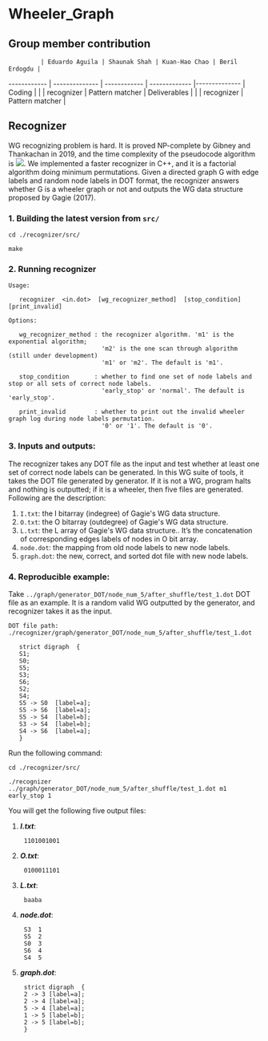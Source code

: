 # Wheeler_Graph

## Group member contribution
             | Eduardo Aguila | Shaunak Shah | Kuan-Hao Chao | Beril Erdogdu |
------------ | -------------- | ------------ | ------------- |-------------- |
Coding       |  |  | recognizer | Pattern matcher |
Deliverables |  |  | recognizer | Pattern matcher |


## Recognizer

WG recognizing problem is hard. It is proved NP-complete by Gibney and Thankachan in 2019, and the time complexity of the pseudocode algorithm is <img src="https://render.githubusercontent.com/render/math?math=2^{e \cdot log\sigma  %2B O(n  %2B e)}">.
We implemented a faster recognizer in C++, and it is a factorial algorithm doing minimum permutations. Given a directed graph G with edge labels and random node labels in DOT format, the recognizer answers whether G is a wheeler graph or not and outputs the WG data structure proposed by Gagie (2017). 


### 1. Building the latest version from `src/`

```
cd ./recognizer/src/

make
```

### 2. Running recognizer


```
Usage:

   recognizer  <in.dot>  [wg_recognizer_method]  [stop_condition]  [print_invalid]
```

```
Options:

   wg_recognizer_method : the recognizer algorithm. 'm1' is the exponential algorithm; 
                          'm2' is the one scan through algorithm (still under development)
                          'm1' or 'm2'. The default is 'm1'.
  
   stop_condition       : whether to find one set of node labels and stop or all sets of correct node labels.
                          'early_stop' or 'normal'. The default is 'early_stop'.
                         
   print_invalid        : whether to print out the invalid wheeler graph log during node labels permutation. 
                          '0' or '1'. The default is '0'.
```

### 3. Inputs and outputs:
The recognizer takes any DOT file as the input and test whether at least one set of correct node labels can be generated. In this WG suite of tools, it takes the DOT file generated by generator. If it is not a WG, program halts and nothing is outputted; if it is a wheeler, then five files are generated. Following are the description:

1. `I.txt`:  the I bitarray (indegree) of Gagie's WG data structure.
2. `O.txt`:  the O bitarray (outdegree) of Gagie's WG data structure.
3. `L.txt`:  the L array of Gagie's WG data structure.. It’s the concatenation of corresponding edges labels of nodes in O bit array.
4. `node.dot`: the mapping from old node labels to new node labels.  
5. `graph.dot`: the new, correct, and sorted dot file with new node labels. 


### 4. Reproducible example:

Take `../graph/generator_DOT/node_num_5/after_shuffle/test_1.dot` DOT file as an example. It is a random valid WG outputted by the generator, and recognizer takes it as the input.

```
DOT file path:  ./recognizer/graph/generator_DOT/node_num_5/after_shuffle/test_1.dot

   strict digraph  {
   S1;
   S0;
   S5;
   S3;
   S6;
   S2;
   S4;
   S5 -> S0  [label=a];
   S5 -> S6  [label=a];
   S5 -> S4  [label=b];
   S3 -> S4  [label=b];
   S4 -> S6  [label=a];
   }
 ```
  
Run the following command:

```
cd ./recognizer/src/

./recognizer  ../graph/generator_DOT/node_num_5/after_shuffle/test_1.dot m1 early_stop 1
```

You will get the following five output files:

1. ***I.txt***:
   ```
    1101001001
   ```
2. ***O.txt***:
   ```
    0100011101
   ```
3. ***L.txt***:
   ```
    baaba
   ```
4. ***node.dot***:
   ```
    S3	1
    S5	2
    S0	3
    S6	4
    S4	5
   ```
5. ***graph.dot***:
   ```
    strict digraph  {
    2 -> 3 [label=a];
    2 -> 4 [label=a];
    5 -> 4 [label=a];
    1 -> 5 [label=b];
    2 -> 5 [label=b];
    }
   ```
